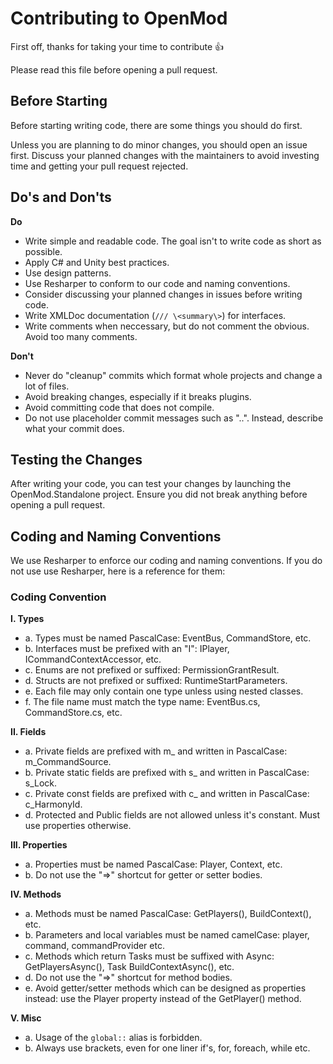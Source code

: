 # Contributing to OpenMod
First off, thanks for taking your time to contribute 👍

Please read this file before opening a pull request.

## Before Starting 
Before starting writing code, there are some things you should do first.

Unless you are planning to do minor changes, you should open an issue first. Discuss your planned changes with the maintainers to avoid investing time and getting your pull request rejected.

## Do's and Don'ts
**Do**
- Write simple and readable code. The goal isn't to write code as short as possible.
- Apply C# and Unity best practices.
- Use design patterns.
- Use Resharper to conform to our code and naming conventions.
- Consider discussing your planned changes in issues before writing code.
- Write XMLDoc documentation (`/// \<summary\>`) for interfaces. 
- Write comments when neccessary, but do not comment the obvious. Avoid too many comments.

**Don't**
- Never do "cleanup" commits which format whole projects and change a lot of files.
- Avoid breaking changes, especially if it breaks plugins.
- Avoid committing code that does not compile.
- Do not use placeholder commit messages such as "..". Instead, describe what your commit does.

## Testing the Changes
After writing your code, you can test your changes by launching the OpenMod.Standalone project. Ensure you did not break anything before opening a pull request.

## Coding and Naming Conventions
We use Resharper to enforce our coding and naming conventions. If you do not use use Resharper, here is a reference for them:

### Coding Convention
**I. Types**
- a. Types must be named PascalCase: EventBus, CommandStore, etc.
- b. Interfaces must be prefixed with an "I": IPlayer, ICommandContextAccessor, etc.
- c. Enums are not prefixed or suffixed: PermissionGrantResult.
- d. Structs are not prefixed or suffixed: RuntimeStartParameters.
- e. Each file may only contain one type unless using nested classes.
- f. The file name must match the type name: EventBus.cs, CommandStore.cs, etc.

**II. Fields**
- a. Private fields are prefixed with m_ and written in PascalCase: m_CommandSource.
- b. Private static fields are prefixed with s_ and written in PascalCase: s_Lock.
- c. Private const fields are prefixed with c_ and written in PascalCase: c_HarmonyId.
- d. Protected and Public fields are not allowed unless it's constant. Must use properties otherwise.

**III. Properties**
- a. Properties must be named PascalCase: Player, Context, etc.
- b. Do not use the "=>" shortcut for getter or setter bodies.

**IV. Methods**
- a. Methods must be named PascalCase: GetPlayers(), BuildContext(), etc. 
- b. Parameters and local variables must be named camelCase: player, command, commandProvider etc.
- c. Methods which return Tasks must be suffixed with Async: GetPlayersAsync(), Task BuildContextAsync(), etc.
- d. Do not use the "=>" shortcut for method bodies.
- e. Avoid getter/setter methods which can be designed as properties instead: use the Player property instead of the GetPlayer() method.

**V. Misc**
- a. Usage of the `global::` alias is forbidden.
- b. Always use brackets, even for one liner if's, for, foreach, while etc.
